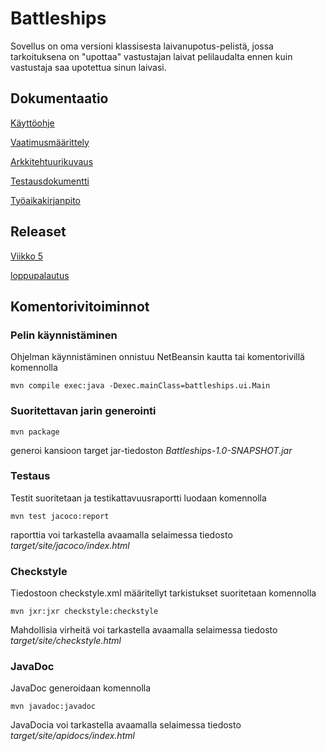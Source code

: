 # Battleships

Sovellus on oma versioni klassisesta laivanupotus-pelistä, jossa tarkoituksena on "upottaa" vastustajan laivat pelilaudalta ennen kuin vastustaja saa upotettua sinun laivasi.

## Dokumentaatio

[Käyttöohje](https://github.com/Miniaya/ot-harjoitustyo/blob/master/dokumentaatio/kayttoohje.md)

[Vaatimusmäärittely](https://github.com/Miniaya/ot-harjoitustyo/blob/master/dokumentaatio/vaatimusmaarittely.md)

[Arkkitehtuurikuvaus](https://github.com/Miniaya/ot-harjoitustyo/blob/master/dokumentaatio/arkkitehtuuri.md)

[Testausdokumentti](https://github.com/Miniaya/ot-harjoitustyo/blob/master/dokumentaatio/testaus.md)

[Työaikakirjanpito](https://github.com/Miniaya/ot-harjoitustyo/blob/master/dokumentaatio/tuntikirjanpito.md)

## Releaset

[Viikko 5](https://github.com/Miniaya/ot-harjoitustyo/releases/tag/viikko5)

[loppupalautus](https://github.com/Miniaya/ot-harjoitustyo/releases/tag/loppupalautus)

## Komentorivitoiminnot

### Pelin käynnistäminen

Ohjelman käynnistäminen onnistuu NetBeansin kautta tai komentorivillä komennolla 

```
mvn compile exec:java -Dexec.mainClass=battleships.ui.Main
```

### Suoritettavan jarin generointi

```
mvn package
``` 

generoi kansioon target jar-tiedoston _Battleships-1.0-SNAPSHOT.jar_

### Testaus

Testit suoritetaan ja testikattavuusraportti luodaan komennolla 

```
mvn test jacoco:report
```

raporttia voi tarkastella avaamalla selaimessa tiedosto _target/site/jacoco/index.html_

### Checkstyle

Tiedostoon checkstyle.xml määritellyt tarkistukset suoritetaan komennolla 

```
mvn jxr:jxr checkstyle:checkstyle
```

Mahdollisia virheitä voi tarkastella avaamalla selaimessa tiedosto _target/site/checkstyle.html_

### JavaDoc

JavaDoc generoidaan komennolla 

```
mvn javadoc:javadoc
```

JavaDocia voi tarkastella avaamalla selaimessa tiedosto _target/site/apidocs/index.html_
